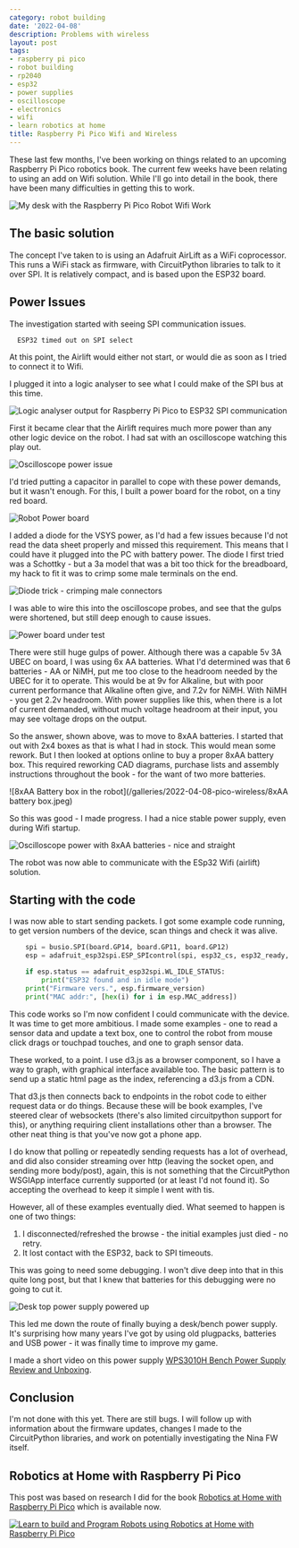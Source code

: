 ```yaml
---
category: robot building
date: '2022-04-08'
description: Problems with wireless
layout: post
tags:
- raspberry pi pico
- robot building
- rp2040
- esp32
- power supplies
- oscilloscope
- electronics
- wifi
- learn robotics at home
title: Raspberry Pi Pico Wifi and Wireless
---
```

These last few months, I've been working on things related to an upcoming Raspberry Pi Pico robotics book. The current few weeks have been relating to using an add on Wifi solution.
While I'll go into detail in the book, there have been many difficulties in getting this to work.

![My desk with the Raspberry Pi Pico Robot Wifi Work](/galleries/2022-04-08-pico-wireless/my_desk_with_robot_wifi_being_tested.JPG)

## The basic solution

The concept I've taken to is using an Adafruit AirLift as a WiFi coprocessor. This runs a WiFi stack as firmware, with CircuitPython libraries to talk to it over SPI. It is relatively compact, and is based upon the ESP32 board.

## Power Issues

The investigation started with seeing SPI communication issues.

```text
  ESP32 timed out on SPI select
```

At this point, the Airlift would either not start, or would die as soon as I tried to connect it to Wifi.

I plugged it into a logic analyser to see what I could make of the SPI bus at this time.

![Logic analyser output for Raspberry Pi Pico to ESP32 SPI communication](/galleries/2022-04-08-pico-wireless/logic_analyzer_screenshot.jpeg)

First it became clear that the Airlift requires much more power than any other logic device on the robot. I had sat with an oscilloscope watching this play out.

![Oscilloscope power issue](/galleries/2022-04-08-pico-wireless/oscilloscope_with_power_issue.JPG)

I'd tried putting a capacitor in parallel to cope with these power demands, but it wasn't enough. For this, I built a power board for the robot, on a tiny red board.

![Robot Power board](/galleries/2022-04-08-pico-wireless/power_board_during_testing.JPG)

I added a diode for the VSYS power, as I'd had a few issues because I'd not read the data sheet properly and missed this requirement. This means that I could have it plugged into the PC with battery power. The diode I first tried was a Schottky - but a 3a model that was a bit too thick for the breadboard, my hack to fit it was to crimp some male terminals on the end.

![Diode trick - crimping male connectors](/galleries/2022-04-08-pico-wireless/diode_adapted_for_breadboard.JPG)

I was able to wire this into the oscilloscope probes, and see that the gulps were shortened, but still deep enough to cause issues.

![Power board under test](/galleries/2022-04-08-pico-wireless/robot_power_board_being_tested.jpeg)

There were still huge gulps of power. Although there was a capable 5v 3A UBEC on board, I was using 6x AA batteries. What I'd determined was that 6 batteries - AA or NiMH, put me too close to the headroom needed by the UBEC for it to operate. This would be at 9v for Alkaline, but with poor current performance that Alkaline often give, and 7.2v for NiMH. With NiMH - you get 2.2v headroom. With power supplies like this, when there is a lot of current demanded, without much voltage headroom at their input, you may see voltage drops on the output.

So the answer, shown above, was to move to 8xAA batteries. I started that out with 2x4 boxes as that is what I had in stock. This would mean some rework. But I then looked at options online to buy a proper 8xAA battery box. This required reworking CAD diagrams, purchase lists and assembly instructions throughout the book - for the want of two more batteries.

![8xAA Battery box in the robot](/galleries/2022-04-08-pico-wireless/8xAA battery box.jpeg)

So this was good - I made progress. I had a nice stable power supply, even during Wifi startup.

![Oscilloscope power with 8xAA batteries - nice and straight](/galleries/2022-04-08-pico-wireless/nice_straight_line_power.jpeg)

The robot was now able to communicate with the ESp32 Wifi (airlift) solution.

## Starting with the code

I was now able to start sending packets. I got some example code running, to get version numbers of the device, scan things and check it was alive.

```python
    spi = busio.SPI(board.GP14, board.GP11, board.GP12)
    esp = adafruit_esp32spi.ESP_SPIcontrol(spi, esp32_cs, esp32_ready, esp32_reset)

    if esp.status == adafruit_esp32spi.WL_IDLE_STATUS:
        print("ESP32 found and in idle mode")
    print("Firmware vers.", esp.firmware_version)
    print("MAC addr:", [hex(i) for i in esp.MAC_address])
```

This code works so I'm now confident I could communicate with the device. It was time to get more ambitious.
I made some examples - one to read a sensor data and update a text box, one to control the robot from mouse click drags or touchpad touches, and one to graph sensor data.

These worked, to a point. I use d3.js as a browser component, so I have a way to graph, with graphical interface available too. The basic pattern is to send up a static html page as the index, referencing a d3.js from a CDN.

That d3.js then connects back to endpoints in the robot code to either request data or do things. Because these will be book examples, I've steered clear of websockets (there's also limited circuitpython support for this), or anything requiring client installations other than a browser. The other neat thing is that you've now got a phone app.

I do know that polling or repeatedly sending requests has a lot of overhead, and did also consider streaming over http (leaving the socket open, and sending more body/post), again, this is not something that the CircuitPython WSGIApp interface currently supported (or at least I'd not found it). So accepting the overhead to keep it simple I went with tis.

However, all of these examples eventually died. What seemed to happen is one of two things:

1. I disconnected/refreshed the browse - the initial examples just died - no retry.
2. It lost contact with the ESP32, back to SPI timeouts.

This was going to need some debugging. I won't dive deep into that in this quite long post, but that I knew that batteries for this debugging were no going to cut it.

![Desk top power supply powered up](/galleries/2022-04-08-pico-wireless/desk-power-supply-powered.png)

This led me down the route of finally buying a desk/bench power supply. It's surprising how many years I've got by using old plugpacks, batteries and USB power - it was finally time to improve my game.

I made a short video on this power supply [WPS3010H Bench Power Supply Review and Unboxing](https://youtu.be/c5XHqqMGqvE).

## Conclusion

I'm not done with this yet. There are still bugs. I will follow up with information about the firmware updates, changes I made to the CircuitPython libraries, and work on potentially investigating the Nina FW itself.

## Robotics at Home with Raspberry Pi Pico

This post was based on research I did for the book [Robotics at Home with Raspberry Pi Pico](https://packt.link/5swS2) which is available now.

<a href="https://packt.link/5swS2" title="Learn to build and Program Robots using Robotics at Home with Raspberry Pi Pico"><img src="/galleries/2023/Robotics-at-Home-with-Raspberry-Pi-Pico-banner-2048.jpg"
  alt="Learn to build and Program Robots using Robotics at Home with Raspberry Pi Pico"
  sizes="(min-width: 1200px) 1140px, (min-width: 1000px) 940px, (min-width: 800px) 720px, 93.75vw"
  srcset="/galleries/2023/Robotics-at-Home-with-Raspberry-Pi-Pico-banner-720.jpg 720w, /galleries/2023/Robotics-at-Home-with-Raspberry-Pi-Pico-banner-1140.jpg 1140w, /galleries/2023/Robotics-at-Home-with-Raspberry-Pi-Pico-banner-1280.jpg 1280w"></a>
